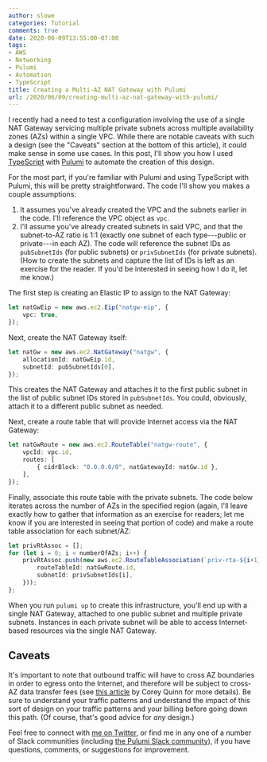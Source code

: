 ```yaml
---
author: slowe
categories: Tutorial
comments: true
date: 2020-06-09T13:55:00-07:00
tags:
- AWS
- Networking
- Pulumi
- Automation
- TypeScript
title: Creating a Multi-AZ NAT Gateway with Pulumi
url: /2020/06/09/creating-multi-az-nat-gateway-with-pulumi/
---
```


I recently had a need to test a configuration involving the use of a single NAT Gateway servicing multiple private subnets across multiple availability zones (AZs) within a single VPC. While there are notable caveats with such a design (see the "Caveats" section at the bottom of this article), it could make sense in some use cases. In this post, I'll show you how I used [TypeScript][link-4] with [Pulumi][link-2] to automate the creation of this design.<!--more-->

For the most part, if you're familiar with Pulumi and using TypeScript with Pulumi, this will be pretty straightforward. The code I'll show you makes a couple assumptions:

1. It assumes you've already created the VPC and the subnets earlier in the code. I'll reference the VPC object as `vpc`.
2. I'll assume you've already created subnets in said VPC, and that the subnet-to-AZ ratio is 1:1 (exactly one subnet of each type---public or private---in each AZ). The code will reference the subnet IDs as `pubSubnetIds` (for public subnets) or `privSubnetIds` (for private subnets). (How to create the subnets and capture the list of IDs is left as an exercise for the reader. If you'd be interested in seeing how I do it, let me know.)

The first step is creating an Elastic IP to assign to the NAT Gateway:

```typescript
let natGwEip = new aws.ec2.Eip("natgw-eip", {
    vpc: true,
});
```

Next, create the NAT Gateway itself:

```typescript
let natGw = new aws.ec2.NatGateway("natgw", {
    allocationId: natGwEip.id,
    subnetId: pubSubnetIds[0],
});
```

This creates the NAT Gateway and attaches it to the first public subnet in the list of public subnet IDs stored in `pubSubnetIds`. You could, obviously, attach it to a different public subnet as needed.

Next, create a route table that will provide Internet access via the NAT Gateway:

```typescript
let natGwRoute = new aws.ec2.RouteTable("natgw-route", {
    vpcId: vpc.id,
    routes: [
        { cidrBlock: "0.0.0.0/0", natGatewayId: natGw.id },
    ],
});
```

Finally, associate this route table with the private subnets. The code below iterates across the number of AZs in the specified region (again, I'll leave exactly how to gather that information as an exercise for readers; let me know if you are interested in seeing that portion of code) and make a route table association for each subnet/AZ:

```typescript
let privRtAssoc = [];
for (let i = 0; i < numberOfAZs; i++) {
    privRtAssoc.push(new aws.ec2.RouteTableAssociation(`priv-rta-${i+1}`, {
        routeTableId: natGwRoute.id,
        subnetId: privSubnetIds[i],
    }));
};
```

When you run `pulumi up` to create this infrastructure, you'll end up with a single NAT Gateway, attached to one public subnet and multiple private subnets. Instances in each private subnet will be able to access Internet-based resources via the single NAT Gateway.

## Caveats

It's important to note that outbound traffic will have to cross AZ boundaries in order to egress onto the Internet, and therefore will be subject to cross-AZ data transfer fees (see [this article][link-1] by Corey Quinn for more details). Be sure to understand your traffic patterns and understand the impact of this sort of design on your traffic patterns and your billing before going down this path. (Of course, that's good advice for _any_ design.)

Feel free to connect with [me on Twitter][link-99], or find me in any one of a number of Slack communities (including [the Pulumi Slack community][link-3]), if you have questions, comments, or suggestions for improvement.

[link-1]: https://www.lastweekinaws.com/blog/aws-cross-az-data-transfer-costs-more-than-aws-says/
[link-2]: https://www.pulumi.com/
[link-3]: https://pulumi-community.slack.com
[link-4]: https://www.typescriptlang.org/
[link-99]: https://twitter.com/scott_lowe
